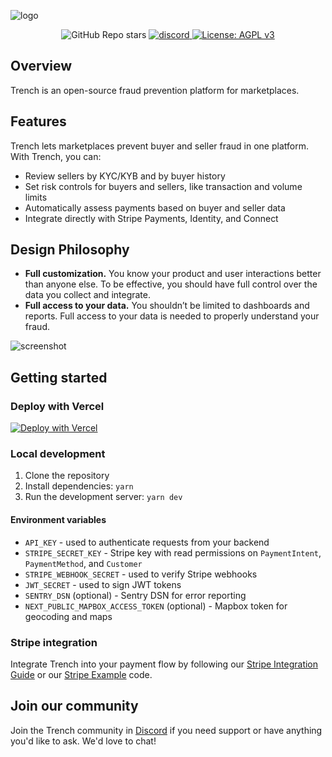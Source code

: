 ![logo](https://github.com/trytrench/trench/assets/9043913/14508389-2126-488a-8b22-303d43e9d923)

<p align="center">
    <img alt="GitHub Repo stars" src="https://img.shields.io/github/stars/trytrench/trench?style=social">
    <a href="https://discord.gg/cSYC47MXTR">
        <img src="https://img.shields.io/badge/Discord-Join%20us-%237289da?logo=discord" alt="discord">
    </a>
    <a href="https://github.com/trytrench/trench/blob/main/LICENSE">
        <img alt="License: AGPL v3" src="https://img.shields.io/github/license/trytrench/trench" />
    </a>
</p>

## Overview

Trench is an open-source fraud prevention platform for marketplaces.

## Features

Trench lets marketplaces prevent buyer and seller fraud in one platform. With Trench, you can:
- Review sellers by KYC/KYB and by buyer history
- Set risk controls for buyers and sellers, like transaction and volume limits
- Automatically assess payments based on buyer and seller data
- Integrate directly with Stripe Payments, Identity, and Connect
 
## Design Philosophy

- **Full customization.** You know your product and user interactions better than anyone else. To be effective, you should have full control over the data you collect and integrate.
- **Full access to your data.** You shouldn’t be limited to dashboards and reports. Full access to your data is needed to properly understand your fraud.

![screenshot](https://github.com/trytrench/trench/assets/9043913/e655c6dc-849f-406b-b528-a39b91a76cc6)

## Getting started

### Deploy with Vercel

[![Deploy with Vercel](https://vercel.com/button)](https://vercel.com/new/clone?repository-url=https%3A%2F%2Fgithub.com%2Ftrytrench%2Ftrench%2Ftree%2Fmain%2Fdashboard&repository-name=trench-demo&project-name=trench-demo&env=ADMIN_USERNAME,ADMIN_PASSWORD,STRIPE_SECRET_KEY,STRIPE_WEBHOOK_SECRET,API_KEY,JWT_SECRET&stores=[{"type":"postgres"}])

### Local development

1. Clone the repository
2. Install dependencies: `yarn`
3. Run the development server: `yarn dev`

#### Environment variables

- `API_KEY` - used to authenticate requests from your backend
- `STRIPE_SECRET_KEY` - Stripe key with read permissions on `PaymentIntent`, `PaymentMethod`, and `Customer`
- `STRIPE_WEBHOOK_SECRET` - used to verify Stripe webhooks
- `JWT_SECRET` - used to sign JWT tokens
- `SENTRY_DSN` (optional) - Sentry DSN for error reporting
- `NEXT_PUBLIC_MAPBOX_ACCESS_TOKEN` (optional) - Mapbox token for geocoding and maps

### Stripe integration

Integrate Trench into your payment flow by following our [Stripe Integration Guide](https://docs.trytrench.com/stripe-integration) or our [Stripe Example](https://github.com/trytrench/stripe-example) code.

## Join our community

Join the Trench community in [Discord](https://discord.gg/JPwzAumy) if you need support or have anything you'd like to ask. We'd love to chat!
